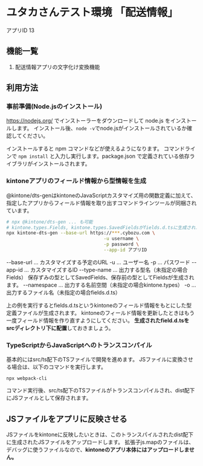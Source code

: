 # ユタカさんテスト環境 「配送情報」
アプリID 13

## 機能一覧
1. 配送情報アプリの文字化け変換機能

## 利用方法
### 事前準備(Node.jsのインストール)
https://nodejs.org/ でインストーラーをダウンロードして node.js をインストールします。
インストール後、``node -v``でnode.jsがインストールされているか確認してください。

インストールすると npm コマンドなどが使えるようになります。
コマンドラインで ``npm install`` と入力し実行します。package.json で定義されている依存ライブラリがインストールされます。

### kintoneアプリのフィールド情報から型情報を生成
@kintone/dts-genはkintoneのJavaScriptカスタマイズ用の関数定義に加えて、指定したアプリからフィールド情報を取り出すコマンドラインツールが同梱されています。
```bash
# npx @kintone/dts-gen ... も可能
# kintone.types.Fields, kintone.types.SavedFieldsがfields.d.tsに生成されます
npx kintone-dts-gen --base-url https://***.cybozu.com \
                                    -u username \
                                    -p password \
                                    --app-id アプリID
```
--base-url ... カスタマイズする予定のURL
-u ... ユーザー名
-p ... パスワード
--app-id ... カスタマイズするID
--type-name ... 出力する型名（未指定の場合Fields）
保存ずみの型としてSavedFields、保存前の型としてFieldsが生成されます。
--namespace ... 出力する名前空間（未指定の場合kintone.types）
-o ... 出力するファイル名（未指定の場合fields.d.ts）

上の例を実行するとfields.d.tsというkintoneのフィールド情報をもとにした型定義ファイルが生成されます。
kintoneのフィールド情報を更新したときはもう一度フィールド情報を作り直すようにしてください。
**生成されたfield.d.tsをsrcディレクトリ下に配置**しておきましょう。

### TypeScriptからJavaScriptへのトランスコンパイル
基本的にはsrc/ts配下のTSファイルで開発を進めます。
JSファイルに変換させる場合は、以下のコマンドを実行します。
```
npx webpack-cli
```
コマンド実行後、src/ts配下のTSファイルがトランスコンパイルされ、dist配下にJSファイルとして保存されます。


## JSファイルをアプリに反映させる
 JSファイルをkintoneに反映したいときは、このトランスパイルされたdist配下に生成されたJSファイルをアップロードします。
 拡張子js.mapのファイルは、デバッグに使うファイルなので、**kintoneのアプリ本体にはアップロードしません。**
